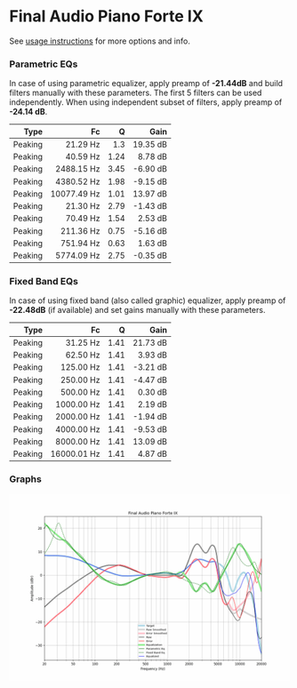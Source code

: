 # Final Audio Piano Forte IX
See [usage instructions](https://github.com/jaakkopasanen/AutoEq#usage) for more options and info.

### Parametric EQs
In case of using parametric equalizer, apply preamp of **-21.44dB** and build filters manually
with these parameters. The first 5 filters can be used independently.
When using independent subset of filters, apply preamp of **-24.14 dB**.

| Type    | Fc          |    Q | Gain     |
|--------:|------------:|-----:|---------:|
| Peaking | 21.29 Hz    | 1.3  | 19.35 dB |
| Peaking | 40.59 Hz    | 1.24 | 8.78 dB  |
| Peaking | 2488.15 Hz  | 3.45 | -6.90 dB |
| Peaking | 4380.52 Hz  | 1.98 | -9.15 dB |
| Peaking | 10077.49 Hz | 1.01 | 13.97 dB |
| Peaking | 21.30 Hz    | 2.79 | -1.43 dB |
| Peaking | 70.49 Hz    | 1.54 | 2.53 dB  |
| Peaking | 211.36 Hz   | 0.75 | -5.16 dB |
| Peaking | 751.94 Hz   | 0.63 | 1.63 dB  |
| Peaking | 5774.09 Hz  | 2.75 | -0.35 dB |

### Fixed Band EQs
In case of using fixed band (also called graphic) equalizer, apply preamp of **-22.48dB**
(if available) and set gains manually with these parameters.

| Type    | Fc          |    Q | Gain     |
|--------:|------------:|-----:|---------:|
| Peaking | 31.25 Hz    | 1.41 | 21.73 dB |
| Peaking | 62.50 Hz    | 1.41 | 3.93 dB  |
| Peaking | 125.00 Hz   | 1.41 | -3.21 dB |
| Peaking | 250.00 Hz   | 1.41 | -4.47 dB |
| Peaking | 500.00 Hz   | 1.41 | 0.30 dB  |
| Peaking | 1000.00 Hz  | 1.41 | 2.19 dB  |
| Peaking | 2000.00 Hz  | 1.41 | -1.94 dB |
| Peaking | 4000.00 Hz  | 1.41 | -9.53 dB |
| Peaking | 8000.00 Hz  | 1.41 | 13.09 dB |
| Peaking | 16000.01 Hz | 1.41 | 4.87 dB  |

### Graphs
![](./Final%20Audio%20Piano%20Forte%20IX.png)